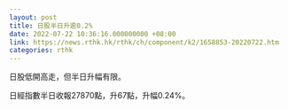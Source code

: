 ```yaml
---
layout: post
title: 日股半日升逾0.2%
date: 2022-07-22 10:36:16.000000000 +08:00
link: https://news.rthk.hk/rthk/ch/component/k2/1658853-20220722.htm
categories: rthk
---
```


日股低開高走，但半日升幅有限。

日經指數半日收報27870點，升67點，升幅0.24%。
